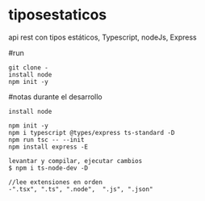 # tiposestaticos
api rest con tipos estáticos, Typescript, nodeJs, Express



#run
```
git clone -
install node
npm init -y

```



#notas durante el desarrollo
```
install node

npm init -y
npm i typescript @types/express ts-standard -D
npm run tsc -- --init
npm install express -E

levantar y compilar, ejecutar cambios 
$ npm i ts-node-dev -D

//lee extensiones en orden 
-".tsx", ".ts", ".node",  ".js", ".json"
```